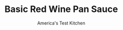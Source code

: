 ---
layout: ../../layouts/MarkdownPostLayout.astro
title: Basic Red Wine Pan Sauce
author: America's Test Kitchen
pubDate: 2023-03-15
description: "Stop! Dont wash that pan! Use the browned bits stuck to the skillet to create a restaurant-quality sauce in less than 10 minutes."
image_url: https://res.cloudinary.com/hksqkdlah/image/upload/ar_1:1,c_fill,dpr_2.0,f_auto,fl_lossy.progressive.strip_profile,g_faces:auto,q_auto:low,w_344/7233_sfs-steaksauces-0007-277048
tags: ["Sauces"]
calories: 576
protein: 1
carbohydrates: 4
fats: 
fiber: 
ingredients: ["4 tablespoons, unsalted butter, cut into 4 pieces and chilled","1 , shallot, minced","1/2 cup, red wine","1 teaspoon, brown sugar","1/2 cup, low-sodium beef broth","1/4 teaspoon, fresh thyme, minced"]
serves: 4
time: "20 minutes"
instructions: ["COOK AROMATICS Once steaks are cooked, transfer them to platter, tent with foil, and pour off excess fat from skillet. Melt 1 tablespoon butter in empty skillet over medium-low heat. Cook shallot until softened, about 2 minutes.","REDUCE LIQUIDS Add wine and sugar to skillet and simmer over medium heat, scraping up any browned bits, until reduced to about 1 tablespoon, about 3 minutes. Add broth and any juices on plate with resting steaks and simmer until liquid is reduced to 1/3 cup, about 3 minutes.","ADD FLAVORINGS Off heat, whisk in thyme and remaining 3 tablespoons butter. Season with salt and pepper. Spoon sauce over steaks."]
nutrition: ["146 mg Potassium","28 mg Phosphorus","14 mg Calcium","9 mg Magnesium","64 mg Sodium","11 g Fat","2 g Monounsaturated","1 mg Vitamin C","30 mg Cholesterol","7 g Saturated","6 µg Folate (food)","2 g Sugars","1 µg Vitamin K","68 g Water","4 g Carbs","6 µg Folate equivalent (total)","1 g Protein","97 µg Vitamin A","144 kcal Energy","576 calories"]
notes: "Use low-sodium broth and unsalted butter in this recipe or the reduced sauce may be too salty. See related content for a Cooking Lesson on pan-searing steak."
---